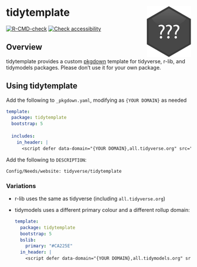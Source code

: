
<!-- README.md is generated from README.Rmd. Please edit that file -->

# tidytemplate <img src="man/figures/logo.png" align="right" />

<!-- badges: start -->

[![R-CMD-check](https://github.com/tidyverse/tidytemplate/workflows/R-CMD-check/badge.svg)](https://github.com/tidyverse/tidytemplate/actions)
[![Check
accessibility](https://img.shields.io/badge/check-accessibility-orange.svg)](http://wave.webaim.org/report#/http://tidytemplate.tidyverse.org)
<!-- badges: end -->

## Overview

tidytemplate provides a custom [pkgdown](https://pkgdown.r-lib.org)
template for tidyverse, r-lib, and tidymodels packages. Please don’t use
it for your own package.

## Using tidytemplate

Add the following to `_pkgdown.yaml`, modifying as `{YOUR DOMAIN}` as
needed

``` yaml
template:
  package: tidytemplate
  bootstrap: 5
  
  includes:
    in_header: |
      <script defer data-domain="{YOUR DOMAIN},all.tidyverse.org" src="https://plausible.io/js/plausible.js"></script>  
```

Add the following to `DESCRIPTION`:

    Config/Needs/website: tidyverse/tidytemplate

### Variations

-   r-lib uses the same as tidyverse (including `all.tidyverse.org`)

-   tidymodels uses a different primary colour and a different rollup
    domain:

    ``` yaml
    template:
      package: tidytemplate
      bootstrap: 5
      bslib:
        primary: "#CA225E"
      in_header: |
        <script defer data-domain="{YOUR DOMAIN},all.tidymodels.org" src="https://plausible.io/js/plausible.js"></script>  
    ```
